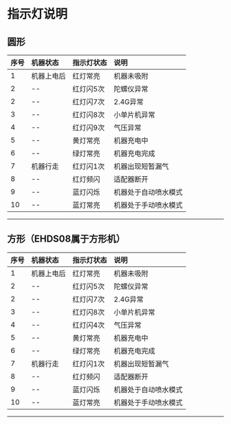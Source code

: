 # 指示灯说明

## 圆形
|序号|机器状态|指示灯状态|说明|
|:---|:---|:---|:---|
|1|机器上电后|红灯常亮|机器未吸附|
|2|--|红灯闪5次|陀螺仪异常|
|2|--|红灯闪7次|2.4G异常|
|3|--|红灯闪8次|小单片机异常|
|4|--|红灯闪9次|气压异常|
|5|--|黄灯常亮|机器充电中|
|6|--|绿灯常亮|机器充电完成|
|7|机器行走|红灯闪1次|机器出现短暂漏气|
|8|--|红灯频闪|适配器断开|
|9|--|蓝灯闪烁|机器处于自动喷水模式|
|10|--|蓝灯常亮|机器处于手动喷水模式|
***

## 方形（EHDS08属于方形机）
|序号|机器状态|指示灯状态|说明|
|:---|:---|:---|:---|
|1|机器上电后|红灯常亮|机器未吸附|
|2|--|红灯闪5次|陀螺仪异常|
|2|--|红灯闪7次|2.4G异常|
|3|--|红灯闪8次|小单片机异常|
|4|--|红灯闪4次|气压异常|
|5|--|黄灯常亮|机器充电中|
|6|--|绿灯常亮|机器充电完成|
|7|机器行走|红灯闪1次|机器出现短暂漏气|
|8|--|红灯频闪|适配器断开|
|9|--|蓝灯闪烁|机器处于自动喷水模式|
|10|--|蓝灯常亮|机器处于手动喷水模式|
***
